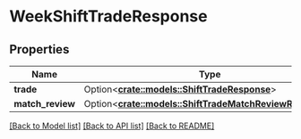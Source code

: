 # WeekShiftTradeResponse

## Properties

Name | Type | Description | Notes
------------ | ------------- | ------------- | -------------
**trade** | Option<[**crate::models::ShiftTradeResponse**](ShiftTradeResponse.md)> |  | [optional]
**match_review** | Option<[**crate::models::ShiftTradeMatchReviewResponse**](ShiftTradeMatchReviewResponse.md)> |  | [optional]

[[Back to Model list]](../README.md#documentation-for-models) [[Back to API list]](../README.md#documentation-for-api-endpoints) [[Back to README]](../README.md)


